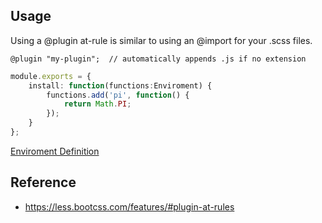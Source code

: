 ## Usage

Using a @plugin at-rule is similar to using an @import for your .scss files.
```less
@plugin "my-plugin";  // automatically appends .js if no extension
```

```ts
module.exports = {
    install: function(functions:Enviroment) {
        functions.add('pi', function() {
            return Math.PI;
        });
    }
};
```

[Enviroment Definition](https://github.com/wizardpisces/tiny-sass-compiler/blob/master/src/enviroment/Enviroment.ts)

## Reference
* https://less.bootcss.com/features/#plugin-at-rules
